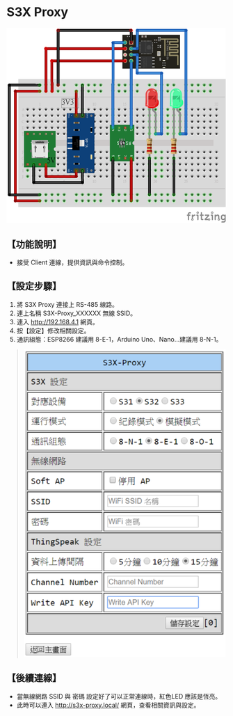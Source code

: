 S3X Proxy
=========

![S3X Proxy](S3X_Proxy.png)

【功能說明】
-----------
* 接受 Client 連線，提供資訊與命令控制。

【設定步驟】
-----------
1. 將 S3X Proxy 連接上 RS-485 線路。
2. 連上名稱 S3X-Proxy_XXXXXX 無線 SSID。
3. 連入 http://192.168.4.1 網頁。
4. 按【設定】修改相關設定。
5. 通訊組態：ESP8266 建議用 8-E-1，Arduino Uno、Nano...建議用 8-N-1。
> ![S3X_Proxy-設定](S3X_Proxy-設定.png)

【後續連線】
-----------
* 當無線網路 SSID 與 密碼 設定好了可以正常連線時，紅色LED 應該是恆亮。
* 此時可以連入 http://s3x-proxy.local/ 網頁，查看相關資訊與設定。

